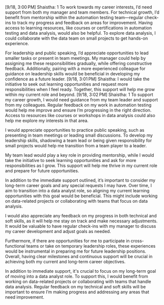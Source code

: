 [9/18, 3:00 PM] Shaistha: 1
To work towards my career interests, I’d need support from both my manager and team members. For technical growth, I’d benefit from mentorship within the automation testing team—regular check-ins to track my progress and feedback on areas for improvement. Having access to learning resources, like courses or certifications in automation testing and data analysis, would also be helpful. To explore data analysis, I could collaborate with the data team on small projects to get hands-on experience.

For leadership and public speaking, I’d appreciate opportunities to lead smaller tasks or present in team meetings. My manager could help by assigning me these responsibilities gradually, while offering constructive feedback. Additionally, pairing with a more experienced colleague for guidance on leadership skills would be beneficial in developing my confidence as a future leader.
[9/18, 3:01 PM] Shaistha: I would take the initiative to seek out learning opportunities and request more responsibilities when I feel ready. Together, this support will help me grow within my current role and beyond.
[9/18, 3:02 PM] Shaistha: 1
To support my career growth, I would need guidance from my team leader and support from my colleagues. Regular feedback on my work in automation testing would help me improve and ensure I’m progressing in the right direction. Access to resources like courses or workshops in data analysis could also help me explore my interests in that area.

I would appreciate opportunities to practice public speaking, such as presenting in team meetings or leading small discussions. To develop my leadership skills, shadowing a team lead or being given responsibility for small projects would help me transition from a team player to a leader.

My team lead would play a key role in providing mentorship, while I would take the initiative to seek learning opportunities and ask for more responsibilities as I grow. This support will help me thrive in my current role and prepare for future opportunities.



In addition to the immediate support outlined, it’s important to consider my long-term career goals and any special requests I may have. Over time, I aim to transition into a data analyst role, so aligning my current learning opportunities with this goal would be beneficial. This might include working on data-related projects or collaborating with teams that focus on data analysis.

I would also appreciate any feedback on my progress in both technical and soft skills, as it will help me stay on track and make necessary adjustments. It would be valuable to have regular check-ins with my manager to discuss my career development and adjust goals as needed.

Furthermore, if there are opportunities for me to participate in cross-functional teams or take on temporary leadership roles, these experiences would be instrumental in preparing me for future leadership positions. Overall, having clear milestones and continuous support will be crucial in achieving both my current and long-term career objectives.


In addition to immediate support, it's crucial to focus on my long-term goal of moving into a data analyst role. To support this, I would benefit from working on data-related projects or collaborating with teams that handle data analysis. Regular feedback on my technical and soft skills will be important to ensure I’m making progress and addressing any areas that need improvement.
